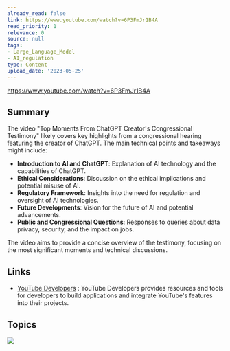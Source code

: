 ```yaml
---
already_read: false
link: https://www.youtube.com/watch?v=6P3FmJr1B4A
read_priority: 1
relevance: 0
source: null
tags:
- Large_Language_Model
- AI_regulation
type: Content
upload_date: '2023-05-25'
---
```


https://www.youtube.com/watch?v=6P3FmJr1B4A
## Summary

The video "Top Moments From ChatGPT Creator's Congressional Testimony" likely covers key highlights from a congressional hearing featuring the creator of ChatGPT. The main technical points and takeaways might include:

- **Introduction to AI and ChatGPT**: Explanation of AI technology and the capabilities of ChatGPT.
- **Ethical Considerations**: Discussion on the ethical implications and potential misuse of AI.
- **Regulatory Framework**: Insights into the need for regulation and oversight of AI technologies.
- **Future Developments**: Vision for the future of AI and potential advancements.
- **Public and Congressional Questions**: Responses to queries about data privacy, security, and the impact on jobs.

The video aims to provide a concise overview of the testimony, focusing on the most significant moments and technical discussions.
## Links

- [YouTube Developers](https://developers.google.com/youtube) : YouTube Developers provides resources and tools for developers to build applications and integrate YouTube's features into their projects.

## Topics

![](topics/Platform/YouTube)